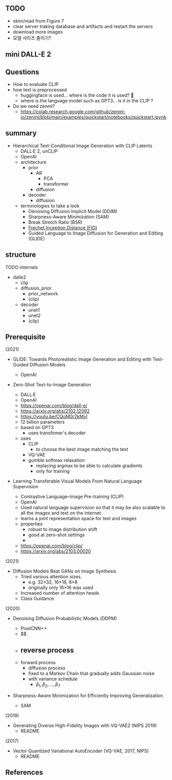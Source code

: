## TODO

- skim/read from Figure 7
- clear server traking database and artifacts and restart the servers
- download more images
- 모델 사이즈 줄이기?

## mini DALL-E 2



## Questions

- How to evaluate CLIP
- how text is preprocessed
  - huggingface is used... where is the code it is used? 🤔
  - where is the language model such as GPT3... is it in the CLIP ?
- Do we need zenml?
  - https://colab.research.google.com/github/zenml-io/zenml/blob/main/examples/quickstart/notebooks/quickstart.ipynb

## summary

- Hierarchical Text-Conditional Image Generation with CLIP Latents
  - DALL·E 2, unCLIP
  - OpenAI
  - architecture
    - prior
      - AR
        - PCA
        - transformer
      - diffusion
    - decoder
      - diffusion
  - terminologies to take a look
    - Denoising Diffusion Implicit Model (DDIM)
    - Sharpness-Aware Minimization (SAM)
    - Break Stretch Ratio (BSR)
    - [Frechet Inception Distance (FID)](./fid.md)
    - Guided Language to Image Diffusion for Generation and Editing (GLIDE)

## structure

TODO internals

- dalle2
  - clip
  - diffusion_prior
    - prior_network
    - (clip)
  - decoder
    - unet1
    - unet2
    - (clip)

## Prerequisite

(2021)

- GLIDE: Towards Photorealistic Image Generation and Editing with Text-Guided Diffusion Models
  - OpenAI

- Zero-Shot Text-to-Image Generation
  - DALL·E
  - OpenAI
  - https://openai.com/blog/dall-e/
  - https://arxiv.org/abs/2102.12092
  - https://youtu.be/CQoM0r2kMvI
  - 12 billion parameters
  - based on GPT3
    - uses transfomer's decoder
  - uses
    - CLIP
      - to choose the best image matching the text
    - VQ-VAE
    - gumble softmax relaxation
      - replacing argmax to be able to calculate gradients
      - only for training
- Learning Transferable Visual Models From Natural Language Supervision
  - Contrastive Language–Image Pre-training (CLIP)
  - OpenAI
  - Used natural language supervision so that it may be also scalable to all the images and text on the internet
  - learns a joint representation space for text and images
  - properties
    - robust to image distribution shift
    - good at zero-shot settings
    -
  - https://openai.com/blog/clip/
  - https://arxiv.org/abs/2103.00020

(2021)
- Diffusion Models Beat GANs on Image Synthesis
  - Tried various attention sizes.
    - e.g. 32×32, 16×16, 8×8
    - originally only 16×16 was used
  - Increased number of attention heads
  - Class Guidance

(2020)

- Denoising Diffusion Probabilistic Models (DDPM)
  - PixelCNN++
  - $$
  - reverse process
    -
  - forward process
    - diffusion process
    - fixed to a Markov Chain that gradually adds Gaussian noise
    - with variance schedule
      - $\beta_1, \beta_2, ..., \beta_T$

- Sharpness-Aware Minimization for Efficiently Improving Generalization
  - SAM

(2019)

- Generating Diverse High-Fidelity Images with VQ-VAE2 (NIPS 2019)
  - README

(2017)

- Vector Quantized Variational AutoEncoder (VQ-VAE, 2017, NIPS)
  - README


## References


